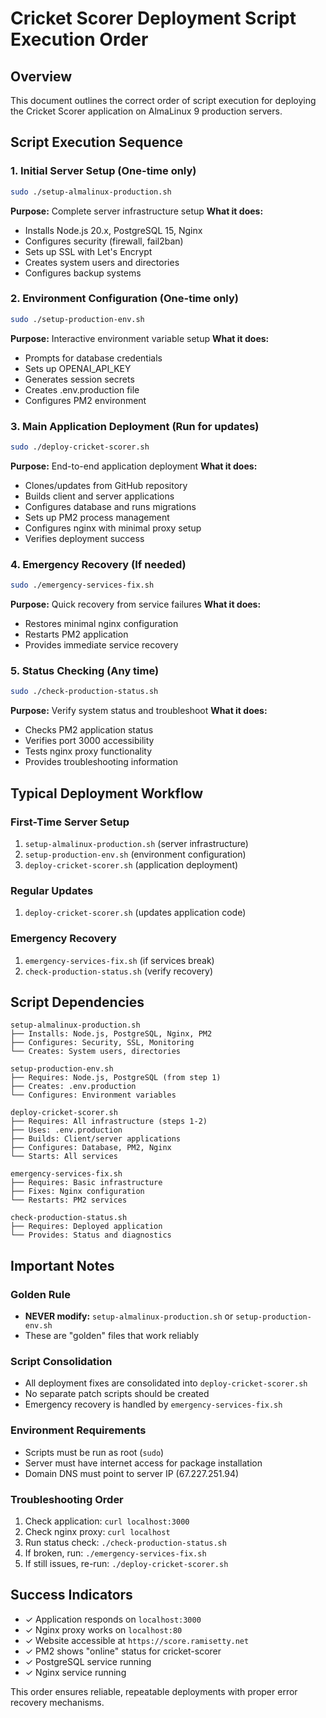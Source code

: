 # Cricket Scorer Deployment Script Execution Order

## Overview
This document outlines the correct order of script execution for deploying the Cricket Scorer application on AlmaLinux 9 production servers.

## Script Execution Sequence

### 1. Initial Server Setup (One-time only)
```bash
sudo ./setup-almalinux-production.sh
```
**Purpose:** Complete server infrastructure setup
**What it does:**
- Installs Node.js 20.x, PostgreSQL 15, Nginx
- Configures security (firewall, fail2ban)
- Sets up SSL with Let's Encrypt
- Creates system users and directories
- Configures backup systems

### 2. Environment Configuration (One-time only)
```bash
sudo ./setup-production-env.sh
```
**Purpose:** Interactive environment variable setup
**What it does:**
- Prompts for database credentials
- Sets up OPENAI_API_KEY
- Generates session secrets
- Creates .env.production file
- Configures PM2 environment

### 3. Main Application Deployment (Run for updates)
```bash
sudo ./deploy-cricket-scorer.sh
```
**Purpose:** End-to-end application deployment
**What it does:**
- Clones/updates from GitHub repository
- Builds client and server applications
- Configures database and runs migrations
- Sets up PM2 process management
- Configures nginx with minimal proxy setup
- Verifies deployment success

### 4. Emergency Recovery (If needed)
```bash
sudo ./emergency-services-fix.sh
```
**Purpose:** Quick recovery from service failures
**What it does:**
- Restores minimal nginx configuration
- Restarts PM2 application
- Provides immediate service recovery

### 5. Status Checking (Any time)
```bash
sudo ./check-production-status.sh
```
**Purpose:** Verify system status and troubleshoot
**What it does:**
- Checks PM2 application status
- Verifies port 3000 accessibility
- Tests nginx proxy functionality
- Provides troubleshooting information

## Typical Deployment Workflow

### First-Time Server Setup
1. `setup-almalinux-production.sh` (server infrastructure)
2. `setup-production-env.sh` (environment configuration)
3. `deploy-cricket-scorer.sh` (application deployment)

### Regular Updates
1. `deploy-cricket-scorer.sh` (updates application code)

### Emergency Recovery
1. `emergency-services-fix.sh` (if services break)
2. `check-production-status.sh` (verify recovery)

## Script Dependencies

```
setup-almalinux-production.sh
├── Installs: Node.js, PostgreSQL, Nginx, PM2
├── Configures: Security, SSL, Monitoring
└── Creates: System users, directories

setup-production-env.sh
├── Requires: Node.js, PostgreSQL (from step 1)
├── Creates: .env.production
└── Configures: Environment variables

deploy-cricket-scorer.sh
├── Requires: All infrastructure (steps 1-2)
├── Uses: .env.production
├── Builds: Client/server applications
├── Configures: Database, PM2, Nginx
└── Starts: All services

emergency-services-fix.sh
├── Requires: Basic infrastructure
├── Fixes: Nginx configuration
└── Restarts: PM2 services

check-production-status.sh
├── Requires: Deployed application
└── Provides: Status and diagnostics
```

## Important Notes

### Golden Rule
- **NEVER modify:** `setup-almalinux-production.sh` or `setup-production-env.sh`
- These are "golden" files that work reliably

### Script Consolidation
- All deployment fixes are consolidated into `deploy-cricket-scorer.sh`
- No separate patch scripts should be created
- Emergency recovery is handled by `emergency-services-fix.sh`

### Environment Requirements
- Scripts must be run as root (`sudo`)
- Server must have internet access for package installation
- Domain DNS must point to server IP (67.227.251.94)

### Troubleshooting Order
1. Check application: `curl localhost:3000`
2. Check nginx proxy: `curl localhost`
3. Run status check: `./check-production-status.sh`
4. If broken, run: `./emergency-services-fix.sh`
5. If still issues, re-run: `./deploy-cricket-scorer.sh`

## Success Indicators
- ✓ Application responds on `localhost:3000`
- ✓ Nginx proxy works on `localhost:80`
- ✓ Website accessible at `https://score.ramisetty.net`
- ✓ PM2 shows "online" status for cricket-scorer
- ✓ PostgreSQL service running
- ✓ Nginx service running

This order ensures reliable, repeatable deployments with proper error recovery mechanisms.